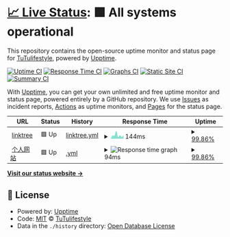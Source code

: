 # [📈 Live Status](https://status.tutulifestyle.com): <!--live status--> **🟩 All systems operational**

This repository contains the open-source uptime monitor and status page for [TuTulifestyle](https://tutulifestyle.com), powered by [Upptime](https://github.com/upptime/upptime).

[![Uptime CI](https://github.com/tutulifestyle/upptime/workflows/Uptime%20CI/badge.svg)](https://github.com/tutulifestyle/upptime/actions?query=workflow%3A%22Uptime+CI%22)
[![Response Time CI](https://github.com/tutulifestyle/upptime/workflows/Response%20Time%20CI/badge.svg)](https://github.com/tutulifestyle/upptime/actions?query=workflow%3A%22Response+Time+CI%22)
[![Graphs CI](https://github.com/tutulifestyle/upptime/workflows/Graphs%20CI/badge.svg)](https://github.com/tutulifestyle/upptime/actions?query=workflow%3A%22Graphs+CI%22)
[![Static Site CI](https://github.com/tutulifestyle/upptime/workflows/Static%20Site%20CI/badge.svg)](https://github.com/tutulifestyle/upptime/actions?query=workflow%3A%22Static+Site+CI%22)
[![Summary CI](https://github.com/tutulifestyle/upptime/workflows/Summary%20CI/badge.svg)](https://github.com/tutulifestyle/upptime/actions?query=workflow%3A%22Summary+CI%22)

With [Upptime](https://upptime.js.org), you can get your own unlimited and free uptime monitor and status page, powered entirely by a GitHub repository. We use [Issues](https://github.com/tutulifestyle/upptime/issues) as incident reports, [Actions](https://github.com/tutulifestyle/upptime/actions) as uptime monitors, and [Pages](https://status.tutulifestyle.com) for the status page.

<!--start: status pages-->
<!-- This summary is generated by Upptime (https://github.com/upptime/upptime) -->
<!-- Do not edit this manually, your changes will be overwritten -->
<!-- prettier-ignore -->
| URL | Status | History | Response Time | Uptime |
| --- | ------ | ------- | ------------- | ------ |
| <img alt="" src="https://favicons.githubusercontent.com/tutulifestyle.com" height="13"> [linktree](https://tutulifestyle.com) | 🟩 Up | [linktree.yml](https://github.com/tutulifestyle/upptime/commits/HEAD/history/linktree.yml) | <details><summary><img alt="Response time graph" src="./graphs/linktree/response-time-week.png" height="20"> 144ms</summary><br><a href="https://status.tutulifestyle.com/history/linktree"><img alt="Response time 372" src="https://img.shields.io/endpoint?url=https%3A%2F%2Fraw.githubusercontent.com%2Ftutulifestyle%2Fupptime%2FHEAD%2Fapi%2Flinktree%2Fresponse-time.json"></a><br><a href="https://status.tutulifestyle.com/history/linktree"><img alt="24-hour response time 117" src="https://img.shields.io/endpoint?url=https%3A%2F%2Fraw.githubusercontent.com%2Ftutulifestyle%2Fupptime%2FHEAD%2Fapi%2Flinktree%2Fresponse-time-day.json"></a><br><a href="https://status.tutulifestyle.com/history/linktree"><img alt="7-day response time 144" src="https://img.shields.io/endpoint?url=https%3A%2F%2Fraw.githubusercontent.com%2Ftutulifestyle%2Fupptime%2FHEAD%2Fapi%2Flinktree%2Fresponse-time-week.json"></a><br><a href="https://status.tutulifestyle.com/history/linktree"><img alt="30-day response time 144" src="https://img.shields.io/endpoint?url=https%3A%2F%2Fraw.githubusercontent.com%2Ftutulifestyle%2Fupptime%2FHEAD%2Fapi%2Flinktree%2Fresponse-time-month.json"></a><br><a href="https://status.tutulifestyle.com/history/linktree"><img alt="1-year response time 372" src="https://img.shields.io/endpoint?url=https%3A%2F%2Fraw.githubusercontent.com%2Ftutulifestyle%2Fupptime%2FHEAD%2Fapi%2Flinktree%2Fresponse-time-year.json"></a></details> | <details><summary><a href="https://status.tutulifestyle.com/history/linktree">99.86%</a></summary><a href="https://status.tutulifestyle.com/history/linktree"><img alt="All-time uptime 99.81%" src="https://img.shields.io/endpoint?url=https%3A%2F%2Fraw.githubusercontent.com%2Ftutulifestyle%2Fupptime%2FHEAD%2Fapi%2Flinktree%2Fuptime.json"></a><br><a href="https://status.tutulifestyle.com/history/linktree"><img alt="24-hour uptime 99.05%" src="https://img.shields.io/endpoint?url=https%3A%2F%2Fraw.githubusercontent.com%2Ftutulifestyle%2Fupptime%2FHEAD%2Fapi%2Flinktree%2Fuptime-day.json"></a><br><a href="https://status.tutulifestyle.com/history/linktree"><img alt="7-day uptime 99.86%" src="https://img.shields.io/endpoint?url=https%3A%2F%2Fraw.githubusercontent.com%2Ftutulifestyle%2Fupptime%2FHEAD%2Fapi%2Flinktree%2Fuptime-week.json"></a><br><a href="https://status.tutulifestyle.com/history/linktree"><img alt="30-day uptime 99.97%" src="https://img.shields.io/endpoint?url=https%3A%2F%2Fraw.githubusercontent.com%2Ftutulifestyle%2Fupptime%2FHEAD%2Fapi%2Flinktree%2Fuptime-month.json"></a><br><a href="https://status.tutulifestyle.com/history/linktree"><img alt="1-year uptime 99.81%" src="https://img.shields.io/endpoint?url=https%3A%2F%2Fraw.githubusercontent.com%2Ftutulifestyle%2Fupptime%2FHEAD%2Fapi%2Flinktree%2Fuptime-year.json"></a></details>
| <img alt="" src="https://favicons.githubusercontent.com/tutulifestyle.com" height="13"> [个人网站](https://tutulifestyle.com/product/) | 🟩 Up | [.yml](https://github.com/tutulifestyle/upptime/commits/HEAD/history/.yml) | <details><summary><img alt="Response time graph" src="./graphs//response-time-week.png" height="20"> 94ms</summary><br><a href="https://status.tutulifestyle.com/history/"><img alt="Response time 444" src="https://img.shields.io/endpoint?url=https%3A%2F%2Fraw.githubusercontent.com%2Ftutulifestyle%2Fupptime%2FHEAD%2Fapi%2F%2Fresponse-time.json"></a><br><a href="https://status.tutulifestyle.com/history/"><img alt="24-hour response time 32" src="https://img.shields.io/endpoint?url=https%3A%2F%2Fraw.githubusercontent.com%2Ftutulifestyle%2Fupptime%2FHEAD%2Fapi%2F%2Fresponse-time-day.json"></a><br><a href="https://status.tutulifestyle.com/history/"><img alt="7-day response time 94" src="https://img.shields.io/endpoint?url=https%3A%2F%2Fraw.githubusercontent.com%2Ftutulifestyle%2Fupptime%2FHEAD%2Fapi%2F%2Fresponse-time-week.json"></a><br><a href="https://status.tutulifestyle.com/history/"><img alt="30-day response time 158" src="https://img.shields.io/endpoint?url=https%3A%2F%2Fraw.githubusercontent.com%2Ftutulifestyle%2Fupptime%2FHEAD%2Fapi%2F%2Fresponse-time-month.json"></a><br><a href="https://status.tutulifestyle.com/history/"><img alt="1-year response time 444" src="https://img.shields.io/endpoint?url=https%3A%2F%2Fraw.githubusercontent.com%2Ftutulifestyle%2Fupptime%2FHEAD%2Fapi%2F%2Fresponse-time-year.json"></a></details> | <details><summary><a href="https://status.tutulifestyle.com/history/">99.86%</a></summary><a href="https://status.tutulifestyle.com/history/"><img alt="All-time uptime 99.81%" src="https://img.shields.io/endpoint?url=https%3A%2F%2Fraw.githubusercontent.com%2Ftutulifestyle%2Fupptime%2FHEAD%2Fapi%2F%2Fuptime.json"></a><br><a href="https://status.tutulifestyle.com/history/"><img alt="24-hour uptime 99.05%" src="https://img.shields.io/endpoint?url=https%3A%2F%2Fraw.githubusercontent.com%2Ftutulifestyle%2Fupptime%2FHEAD%2Fapi%2F%2Fuptime-day.json"></a><br><a href="https://status.tutulifestyle.com/history/"><img alt="7-day uptime 99.86%" src="https://img.shields.io/endpoint?url=https%3A%2F%2Fraw.githubusercontent.com%2Ftutulifestyle%2Fupptime%2FHEAD%2Fapi%2F%2Fuptime-week.json"></a><br><a href="https://status.tutulifestyle.com/history/"><img alt="30-day uptime 99.97%" src="https://img.shields.io/endpoint?url=https%3A%2F%2Fraw.githubusercontent.com%2Ftutulifestyle%2Fupptime%2FHEAD%2Fapi%2F%2Fuptime-month.json"></a><br><a href="https://status.tutulifestyle.com/history/"><img alt="1-year uptime 99.81%" src="https://img.shields.io/endpoint?url=https%3A%2F%2Fraw.githubusercontent.com%2Ftutulifestyle%2Fupptime%2FHEAD%2Fapi%2F%2Fuptime-year.json"></a></details>

<!--end: status pages-->

[**Visit our status website →**](https://status.tutulifestyle.com)

## 📄 License

- Powered by: [Upptime](https://github.com/upptime/upptime)
- Code: [MIT](./LICENSE) © [TuTulifestyle](https://tutulifestyle.com)
- Data in the `./history` directory: [Open Database License](https://opendatacommons.org/licenses/odbl/1-0/)
